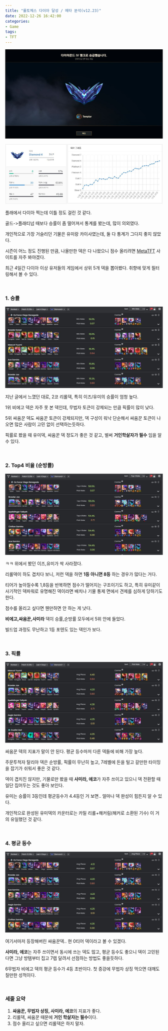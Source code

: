 ```yaml
---
title: "롤토체스 다이아 달성 / 메타 분석(v12.23)"
date: 2022-12-26 16:42:00
categories:
- Game
tags:
- TFT
---
```


![diamond](\assets\images\2022-12-26\diamond.JPG)

<!-- more -->

![profile](\assets\images\2022-12-26\profile.JPG)

플래에서 다이아 찍는데 이틀 정도 걸린 것 같다.

골드->플래티넘 때보다 승률이 좀 떨어져서 통계를 봤는데, 많이 의외였다.

개인적으로 가장 거슬리던 기물은 유미랑 카이사였는데, 둘 다 통계가 그다지 좋지 않았다.

시즌이 어느 정도 진행된 만큼, 나올만한 덱은 다 나왔으니 점수 올리려면 [MetaTFT](https://www.metatft.com/comps) 사이트를 자주 봐야겠다.

최근 4일간 다이아 이상 유저들의 게임에서 상위 5개 덱을 뽑아봤다. 취향에 맞게 필터링해서 볼 수 있다.

<br>

### 1. 승률

![win_rate](\assets\images\2022-12-26\win_rate.JPG)

지난 글에서 느꼈던 대로, 2코 리롤덱, 특히 이즈/유미의 승률이 엄청 높다.

1위 비에고 덱은 자주 못 본 덱인데, 무법자 토큰이 강제되는 만큼 픽률이 많이 낮다.

5위 싸움꾼 덱도 싸움꾼 토큰이 강제되지만, 덱 구성이 워낙 단순해서 싸움꾼 토큰이 나오면 많은 사람이 고민 없이 선택하는듯하다.

픽률로 봤을 때 유미덱, 싸움꾼 덱 정도가 좋은 것 같고, 벌써 **거인학살자가 필수** 임을 알 수 있다.

<br>

### 2. Top4 비율 (순방률)

![top4_rate](\assets\images\2022-12-26\top4_rate.JPG)

ㅋㅋ 위에서 봤던 이즈,유미가 싹 사라졌다.

리롤덱이 하도 겹치다 보니, 저런 덱을 하면 **1등 아니면 8등** 하는 경우가 많다는 거다.

티어가 높아질수록 1,8등을 반복하면 점수가 떨어지는 구조이기도 하고, 특히 유미같이 사기적인 덱파워로 유명해진 덱이라면 배치나 기물 통제 면에서 견제를 심하게 당하기도 한다.

점수를 올리고 싶다면 웬만하면 안 하는 게 낫다.

**비에고,싸움꾼,사미라** 덱이 승률,순방률 모두에서 5위 안에 들었다.

빌드업 과정도 무난하고 1등 포텐도 있는 덱인가 보다.

<br>

### 3. 픽률

![pick_rate](\assets\images\2022-12-26\pick_rate.JPG)

싸움꾼 덱의 지표가 말이 안 된다. 평균 등수마저 다른 덱들에 비해 가장 높다.

주문투척자 탈리야 덱은 순방률, 픽률이 무난히 높고, 7레벨에 돈을 털고 갈만한 타이밍을 잡기가 쉬워서 좋은 것 같다.

덱이 겹치진 않지만, 기물로만 봤을 때 **사미라, 에코**가 자주 쓰이고 있으니 덱 전환할 때 일단 집어두는 것도 좋아 보인다.

유미는 승률이 3등인데 평균등수가 4.4등인 거 보면.. 얼마나 덱 완성이 힘든지 알 수 있다.

개인적으로 완성된 유미덱의 카운터로는 카밀 리롤+해커림(해커로 소환된 기수) 이 거의 유일했던 것 같다.

<br>

### 4. 평균 등수

![avg_place](\assets\images\2022-12-26\avg_place.JPG)

여기서마저 등장해버린 싸움꾼덱.. 현 0티어 덱이라고 볼 수 있겠다.

**사미라, 에코**는 자주 쓰이면서 동시에 쓰는 덱도 많고, 평균 등수도 좋으니 덱이 고민된다면 그냥 방템부터 집고 7렙 달려서 선점하는 방법도 좋을듯하다.

6무법자 비에고 덱의 평균 등수가 4등 초반이다. 첫 증강에 무법자 상징 먹으면 대깨도 칠만한 성적이다.

<br>

### 세줄 요약

1. **싸움꾼, 무법자 상징, 사미라, 에코**의 지표가 좋다.
2. 리롤덱, 싸움꾼 때문에 **거인 학살자는 필수**이다.
3. 점수 올리고 싶으면 리롤덱은 하지 말자.